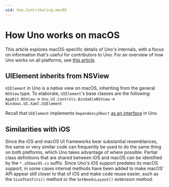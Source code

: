 ```yaml
---
uid: Uno.Contributing.macOS
---
```


# How Uno works on macOS

This article explores macOS-specific details of Uno's internals, with a focus on information that's useful for contributors to Uno. For an overview of how Uno works on all platforms, see [this article](uno-internals-overview.md).

## UIElement inherits from NSView

`UIElement` in Uno is a native view on macOS, inheriting from the general `NSView` type. To elaborate, `UIElement`'s base classes are the following:
`AppKit.NSView` → `Uno.UI.Controls.BindableNSView` → `Windows.UI.Xaml.UIElement`

Recall that `UIElement` implements `DependencyObect` [as an interface](uno-internals-overview.md) in Uno.

## Similarities with iOS

Since the iOS and macOS UI frameworks bear substantial resemblances, the same or very similar code can frequently be used to do the same thing on both platforms, which Uno takes advantage of where possible. Partial class definitions that are shared between iOS and macOS can be identified by the `*.iOSmacOS.cs` suffix. Since Uno's iOS support predates its macOS support, in some cases internal methods have been added to make macOS' API appear still closer to that of iOS and make code reuse easier, such as the `SizeThatFits()` method or the `SetNeedsLayout()` extension method.
